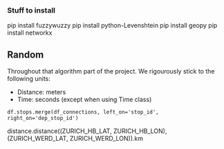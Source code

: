 ### Stuff to install

pip install fuzzywuzzy
pip install python-Levenshtein
pip install geopy
pip install networkx


## Random

Throughout that algorithm part of the project.
We rigourously stick to the following units:
- Distance: meters
- Time: seconds (except when using Time class)

`df.stops.merge(df_connections, left_on='stop_id', right_on='dep_stop_id')`


distance.distance((ZURICH_HB_LAT, ZURICH_HB_LON), (ZURICH_WERD_LAT, ZURICH_WERD_LON)).km
